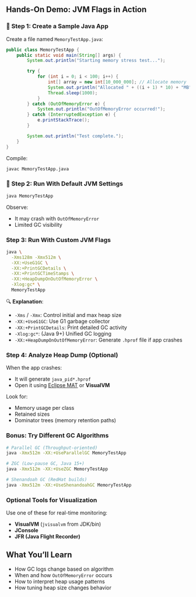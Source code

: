## **Hands-On Demo: JVM Flags in Action**

### 🧾 Step 1: Create a Sample Java App

Create a file named `MemoryTestApp.java`:

```java
public class MemoryTestApp {
    public static void main(String[] args) {
        System.out.println("Starting memory stress test...");

        try {
            for (int i = 0; i < 100; i++) {
                int[] array = new int[10_000_000]; // Allocate memory
                System.out.println("Allocated " + ((i + 1) * 10) + "MB");
                Thread.sleep(1000);
            }
        } catch (OutOfMemoryError e) {
            System.out.println("OutOfMemoryError occurred!");
        } catch (InterruptedException e) {
            e.printStackTrace();
        }

        System.out.println("Test complete.");
    }
}
```

Compile:

```bash
javac MemoryTestApp.java
```


### 🧪 Step 2: Run With Default JVM Settings

```bash
java MemoryTestApp
```

Observe:

* It may crash with `OutOfMemoryError`
* Limited GC visibility

###  Step 3: Run With Custom JVM Flags

```bash
java \
  -Xms128m -Xmx512m \
  -XX:+UseG1GC \
  -XX:+PrintGCDetails \
  -XX:+PrintGCTimeStamps \
  -XX:+HeapDumpOnOutOfMemoryError \
  -Xlog:gc* \
  MemoryTestApp
```

🔍 **Explanation**:

* `-Xms` / `-Xmx`: Control initial and max heap size
* `-XX:+UseG1GC`: Use G1 garbage collector
* `-XX:+PrintGCDetails`: Print detailed GC activity
* `-Xlog:gc*`: (Java 9+) Unified GC logging
* `-XX:+HeapDumpOnOutOfMemoryError`: Generate `.hprof` file if app crashes

### Step 4: Analyze Heap Dump (Optional)

When the app crashes:

* It will generate `java_pid*.hprof`
* Open it using [Eclipse MAT](https://www.eclipse.org/mat/) or **VisualVM**

Look for:

* Memory usage per class
* Retained sizes
* Dominator trees (memory retention paths)


### Bonus: Try Different GC Algorithms

```bash
# Parallel GC (Throughput-oriented)
java -Xmx512m -XX:+UseParallelGC MemoryTestApp

# ZGC (Low-pause GC, Java 15+)
java -Xmx512m -XX:+UseZGC MemoryTestApp

# Shenandoah GC (RedHat builds)
java -Xmx512m -XX:+UseShenandoahGC MemoryTestApp
```

### Optional Tools for Visualization

Use one of these for real-time monitoring:

* **VisualVM** (`jvisualvm` from JDK/bin)
* **JConsole**
* **JFR (Java Flight Recorder)**

## What You’ll Learn

* How GC logs change based on algorithm
* When and how `OutOfMemoryError` occurs
* How to interpret heap usage patterns
* How tuning heap size changes behavior

